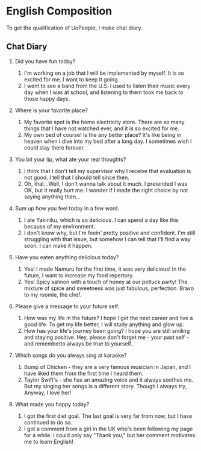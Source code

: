 # English Composition

To get the qualification of UoPeople, I make chat diary.

## Chat Diary

1. Did you have fun today?
   1. I'm working on a job that I will be implemented by myself. It is so excited for me. I want to keep it going.
   2. I went to see a band from the U.S. I used to listen their music every day when I was at school, and listening to them took me back to those happy days.

2. Where is your favorite place?
   1. My favorite spot is the home electricity store. There are so many things that I have not watched ever, and it is so excited for me.
   2. My own bed of course! Is the any better place? It's like being in heaven when I dive into my bed after a long day. I sometimes wish I could stay there forever.

3. You bit your lip, what ate your real thoughts?
   1. I think that I don't tell my supervisor why I receive that evaluation is not good. I tell that I should tell since then.
   2. Oh, that...Well, I don't wanna talk about it much. I  pretended I was OK, but it really hurt me. I wonder if I made the right choice by not saying anything then...

4. Sum up how you feel today in a few word.
   1. I ate Yakiniku, which is so delicious. I can spend a day like this because of my environment.
   2. I don't know why, but I'm feein' pretty positive and confident. I'm still struggling with that issue, but somehow I can tell that I'll find a way soon. I can make it happen.

5. Have you eaten anything delicious today?
   1. Yes! I made Namuru for the first time, it was very delicious! In the future, I want to increase my food repertory.
   2. Yes! Spicy salmon with a touch of honey at our potluck party! The mixture of spice and sweetness was just fabulous, perfection. Bravo to my roomie, the chef.

6. Please give a message to your future self.
   1. How was my life in the future? I hope I get the next career and live a good life. To get my life better, I will study anything and glow up.
   2. How has your life's journey been going? I hope you are still smiling and staying positive. Hey, please don't forget me - your past self - and rememberto always be true to yourself.

7. Which songs do you always sing at karaoke?
   1. Bump of Chicken - they are a very famous musician in Japan, and I have liked them from the first time I heard them.
   2. Taylor Swift's - she has an amazing voice and it always soothes me. But my singing her songs is a different story. Though I always try, Anyway, I love her!

8. What made you happy today?
   1. I got the first diet goal. The last goal is very far from now, but I have continued to do so.
   2. I got a comment from a girl in the UK who's been following my page for a while. I could only say "Thank you," but her comment motivates me to learn English!

